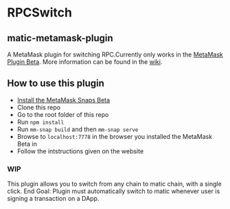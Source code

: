 # RPCSwitch

## matic-metamask-plugin

A MetaMask plugin for switching RPC.Currently only works in the [MetaMask Plugin Beta](https://github.com/MetaMask/metamask-snaps-beta). More information can be found in the [wiki](https://github.com/MetaMask/metamask-snaps-beta/wiki).

## How to use this plugin

- [Install the MetaMask Snaps Beta](https://github.com/MetaMask/metamask-snaps-beta/wiki/Getting-Started)
- Clone this repo
- Go to the root folder of this repo
- Run `npm install`
- Run `mm-snap build` and then `mm-snap serve`
- Browse to `localhost:7778` in the browser you installed the MetaMask Beta in
- Follow the intstructions given on the website

### WIP

This plugin allows you to switch from any chain to matic chain, with a single click. 
End Goal: Plugin must automatically switch to matic whenever user is signing a transaction on a DApp. 
